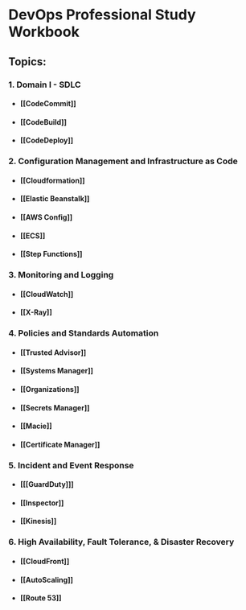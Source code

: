 # DevOps Professional Study Workbook

## Topics:
### 1. Domain I - SDLC
  - #### [[CodeCommit]]
  - #### [[CodeBuild]]
  - #### [[CodeDeploy]]
### 2. Configuration Management and Infrastructure as Code
  - #### [[Cloudformation]]
  - #### [[Elastic Beanstalk]]
  - #### [[AWS Config]]
  - #### [[ECS]]
  - #### [[Step Functions]]

### 3. Monitoring and Logging
  - #### [[CloudWatch]]
  - #### [[X-Ray]]

### 4. Policies and Standards Automation
  - #### [[Trusted Advisor]]
  - #### [[Systems Manager]]
  - #### [[Organizations]]
  - #### [[Secrets Manager]]
  - #### [[Macie]]
  - #### [[Certificate Manager]]

### 5. Incident and Event Response
  - #### [[[GuardDuty]]]
  - #### [[Inspector]]
  - #### [[Kinesis]]

### 6. High Availability, Fault Tolerance, & Disaster Recovery
  - #### [[CloudFront]]
  - #### [[AutoScaling]]
  - #### [[Route 53]]
